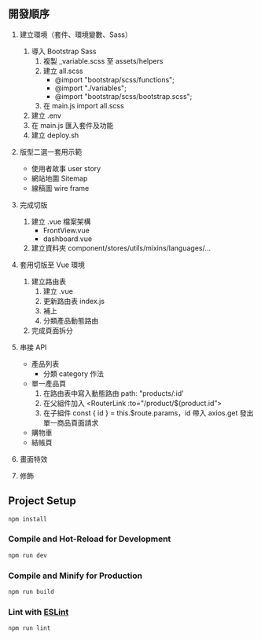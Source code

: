 ## 開發順序

1. 建立環境（套件、環境變數、Sass）
   1. 導入 Bootstrap Sass
      1. 複製 _variable.scss 至 assets/helpers
      2. 建立 all.scss
         - @import "bootstrap/scss/functions";
         - @import "./variables";
         - @import "bootstrap/scss/bootstrap.scss";
      3. 在 main.js import all.scss
   2. 建立 .env
   3. 在 main.js 匯入套件及功能
   4. 建立 deploy.sh

2. 版型二選一套用示範
   - 使用者故事 user story
   - 網站地圖 Sitemap
   - 線稿圖 wire frame

3. 完成切版
   1. 建立 .vue 檔案架構
      - FrontView.vue
      - dashboard.vue
   2. 建立資料夾 component/stores/utils/mixins/languages/...

4. 套用切版至 Vue 環境
   1. 建立路由表
      1. 建立 .vue
      2. 更新路由表 index.js
      3. 補上 <router-link />
      4. 分類產品動態路由
   2. 完成頁面拆分

5. 串接 API
   - 產品列表
     - 分類 category 作法
   - 單一產品頁
     1. 在路由表中寫入動態路由 path: "products/:id'
     2. 在父組件加入 <RouterLink :to="/product/$(product.id”>
     3. 在子組件 const { id } = this.$route.params，id 帶入 axios.get 發出單一商品頁面請求
   - 購物車
   - 結帳頁

6. 畫面特效

7. 修飾

## Project Setup

```sh
npm install
```

### Compile and Hot-Reload for Development

```sh
npm run dev
```

### Compile and Minify for Production

```sh
npm run build
```

### Lint with [ESLint](https://eslint.org/)

```sh
npm run lint
```
